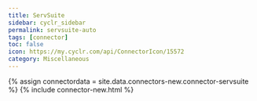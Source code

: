 ```yaml
---
title: ServSuite
sidebar: cyclr_sidebar
permalink: servsuite-auto
tags: [connector]
toc: false
icon: https://my.cyclr.com/api/ConnectorIcon/15572
category: Miscellaneous
---
```

{% assign connectordata = site.data.connectors-new.connector-servsuite %}
{% include connector-new.html %}	